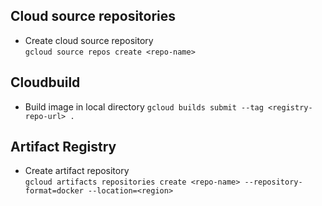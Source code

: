 ## Cloud source repositories

- Create cloud source repository  
  `gcloud source repos create <repo-name>`

## Cloudbuild

- Build image in local directory
  `gcloud builds submit --tag <registry-repo-url> .`

## Artifact Registry

- Create artifact repository  
  `gcloud artifacts repositories create <repo-name> --repository-format=docker --location=<region>`
